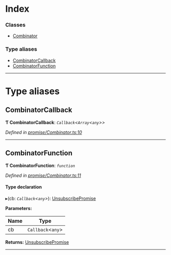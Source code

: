 

# Index

### Classes

* [Combinator](../classes/_promise_combinator_.combinator.md)

### Type aliases

* [CombinatorCallback](_promise_combinator_.md#combinatorcallback)
* [CombinatorFunction](_promise_combinator_.md#combinatorfunction)

---

# Type aliases

<a id="combinatorcallback"></a>

##  CombinatorCallback

**Ƭ CombinatorCallback**: *`Callback`<`Array`<`any`>>*

*Defined in [promise/Combinator.ts:10](https://github.com/polkadot-js/api/blob/d38ccd1/packages/api/src/promise/Combinator.ts#L10)*

___
<a id="combinatorfunction"></a>

##  CombinatorFunction

**Ƭ CombinatorFunction**: *`function`*

*Defined in [promise/Combinator.ts:11](https://github.com/polkadot-js/api/blob/d38ccd1/packages/api/src/promise/Combinator.ts#L11)*

#### Type declaration
▸(cb: *`Callback`<`any`>*): [UnsubscribePromise](_types_.md#unsubscribepromise)

**Parameters:**

| Name | Type |
| ------ | ------ |
| cb | `Callback`<`any`> |

**Returns:** [UnsubscribePromise](_types_.md#unsubscribepromise)

___


